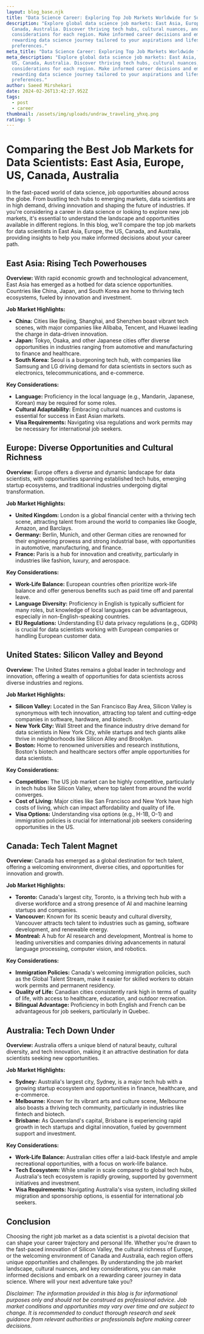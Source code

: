 ```yaml
---
layout: blog_base.njk
title: "Data Science Career: Exploring Top Job Markets Worldwide for Success"
description: "Explore global data science job markets: East Asia, Europe, US,
  Canada, Australia. Discover thriving tech hubs, cultural nuances, and key
  considerations for each region. Make informed career decisions and embark on a
  rewarding data science journey tailored to your aspirations and lifestyle
  preferences."
meta_title: "Data Science Career: Exploring Top Job Markets Worldwide for Success"
meta_description: "Explore global data science job markets: East Asia, Europe,
  US, Canada, Australia. Discover thriving tech hubs, cultural nuances, and key
  considerations for each region. Make informed career decisions and embark on a
  rewarding data science journey tailored to your aspirations and lifestyle
  preferences."
author: Saeed Mirshekari
date: 2024-02-26T13:42:27.952Z
tags:
  - post
  - career
thumbnail: /assets/img/uploads/undraw_traveling_yhxq.png
rating: 5
---
```

# Comparing the Best Job Markets for Data Scientists: East Asia, Europe, US, Canada, Australia

In the fast-paced world of data science, job opportunities abound across the globe. From bustling tech hubs to emerging markets, data scientists are in high demand, driving innovation and shaping the future of industries. If you're considering a career in data science or looking to explore new job markets, it's essential to understand the landscape and opportunities available in different regions. In this blog, we'll compare the top job markets for data scientists in East Asia, Europe, the US, Canada, and Australia, providing insights to help you make informed decisions about your career path.

## East Asia: Rising Tech Powerhouses

**Overview:** With rapid economic growth and technological advancement, East Asia has emerged as a hotbed for data science opportunities. Countries like China, Japan, and South Korea are home to thriving tech ecosystems, fueled by innovation and investment.

**Job Market Highlights:**
- **China:** Cities like Beijing, Shanghai, and Shenzhen boast vibrant tech scenes, with major companies like Alibaba, Tencent, and Huawei leading the charge in data-driven innovation.
- **Japan:** Tokyo, Osaka, and other Japanese cities offer diverse opportunities in industries ranging from automotive and manufacturing to finance and healthcare.
- **South Korea:** Seoul is a burgeoning tech hub, with companies like Samsung and LG driving demand for data scientists in sectors such as electronics, telecommunications, and e-commerce.

**Key Considerations:**
- **Language:** Proficiency in the local language (e.g., Mandarin, Japanese, Korean) may be required for some roles.
- **Cultural Adaptability:** Embracing cultural nuances and customs is essential for success in East Asian markets.
- **Visa Requirements:** Navigating visa regulations and work permits may be necessary for international job seekers.

## Europe: Diverse Opportunities and Cultural Richness

**Overview:** Europe offers a diverse and dynamic landscape for data scientists, with opportunities spanning established tech hubs, emerging startup ecosystems, and traditional industries undergoing digital transformation.

**Job Market Highlights:**
- **United Kingdom:** London is a global financial center with a thriving tech scene, attracting talent from around the world to companies like Google, Amazon, and Barclays.
- **Germany:** Berlin, Munich, and other German cities are renowned for their engineering prowess and strong industrial base, with opportunities in automotive, manufacturing, and finance.
- **France:** Paris is a hub for innovation and creativity, particularly in industries like fashion, luxury, and aerospace.

**Key Considerations:**
- **Work-Life Balance:** European countries often prioritize work-life balance and offer generous benefits such as paid time off and parental leave.
- **Language Diversity:** Proficiency in English is typically sufficient for many roles, but knowledge of local languages can be advantageous, especially in non-English-speaking countries.
- **EU Regulations:** Understanding EU data privacy regulations (e.g., GDPR) is crucial for data scientists working with European companies or handling European customer data.

## United States: Silicon Valley and Beyond

**Overview:** The United States remains a global leader in technology and innovation, offering a wealth of opportunities for data scientists across diverse industries and regions.

**Job Market Highlights:**
- **Silicon Valley:** Located in the San Francisco Bay Area, Silicon Valley is synonymous with tech innovation, attracting top talent and cutting-edge companies in software, hardware, and biotech.
- **New York City:** Wall Street and the finance industry drive demand for data scientists in New York City, while startups and tech giants alike thrive in neighborhoods like Silicon Alley and Brooklyn.
- **Boston:** Home to renowned universities and research institutions, Boston's biotech and healthcare sectors offer ample opportunities for data scientists.

**Key Considerations:**
- **Competition:** The US job market can be highly competitive, particularly in tech hubs like Silicon Valley, where top talent from around the world converges.
- **Cost of Living:** Major cities like San Francisco and New York have high costs of living, which can impact affordability and quality of life.
- **Visa Options:** Understanding visa options (e.g., H-1B, O-1) and immigration policies is crucial for international job seekers considering opportunities in the US.

## Canada: Tech Talent Magnet

**Overview:** Canada has emerged as a global destination for tech talent, offering a welcoming environment, diverse cities, and opportunities for innovation and growth.

**Job Market Highlights:**
- **Toronto:** Canada's largest city, Toronto, is a thriving tech hub with a diverse workforce and a strong presence of AI and machine learning startups and companies.
- **Vancouver:** Known for its scenic beauty and cultural diversity, Vancouver attracts tech talent to industries such as gaming, software development, and renewable energy.
- **Montreal:** A hub for AI research and development, Montreal is home to leading universities and companies driving advancements in natural language processing, computer vision, and robotics.

**Key Considerations:**
- **Immigration Policies:** Canada's welcoming immigration policies, such as the Global Talent Stream, make it easier for skilled workers to obtain work permits and permanent residency.
- **Quality of Life:** Canadian cities consistently rank high in terms of quality of life, with access to healthcare, education, and outdoor recreation.
- **Bilingual Advantage:** Proficiency in both English and French can be advantageous for job seekers, particularly in Quebec.

## Australia: Tech Down Under

**Overview:** Australia offers a unique blend of natural beauty, cultural diversity, and tech innovation, making it an attractive destination for data scientists seeking new opportunities.

**Job Market Highlights:**
- **Sydney:** Australia's largest city, Sydney, is a major tech hub with a growing startup ecosystem and opportunities in finance, healthcare, and e-commerce.
- **Melbourne:** Known for its vibrant arts and culture scene, Melbourne also boasts a thriving tech community, particularly in industries like fintech and biotech.
- **Brisbane:** As Queensland's capital, Brisbane is experiencing rapid growth in tech startups and digital innovation, fueled by government support and investment.

**Key Considerations:**
- **Work-Life Balance:** Australian cities offer a laid-back lifestyle and ample recreational opportunities, with a focus on work-life balance.
- **Tech Ecosystem:** While smaller in scale compared to global tech hubs, Australia's tech ecosystem is rapidly growing, supported by government initiatives and investment.
- **Visa Requirements:** Navigating Australia's visa system, including skilled migration and sponsorship options, is essential for international job seekers.

## Conclusion

Choosing the right job market as a data scientist is a pivotal decision that can shape your career trajectory and personal life. Whether you're drawn to the fast-paced innovation of Silicon Valley, the cultural richness of Europe, or the welcoming environment of Canada and Australia, each region offers unique opportunities and challenges. By understanding the job market landscape, cultural nuances, and key considerations, you can make informed decisions and embark on a rewarding career journey in data science. Where will your next adventure take you?

*Disclaimer: The information provided in this blog is for informational purposes only and should not be construed as professional advice. Job market conditions and opportunities may vary over time and are subject to change. It is recommended to conduct thorough research and seek guidance from relevant authorities or professionals before making career decisions.*